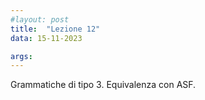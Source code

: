 ```yaml
---
#layout: post
title:  "Lezione 12"
data: 15-11-2023

args: 
---
```


Grammatiche di tipo 3. Equivalenza con ASF.